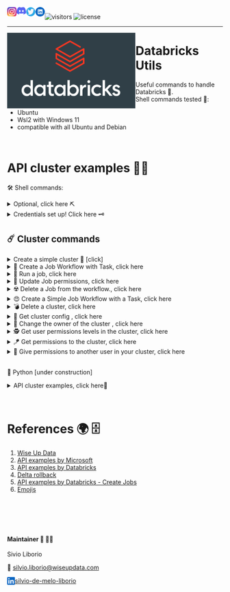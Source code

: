 <a href="https://github.com/wiseupdata/wiseupdata">
  <img align="left" alt="Wise Up Data's Instagram" width="22px" src="https://raw.githubusercontent.com/wiseupdata/wiseupdata/main/assets/instagram.png" />   
</a> 
<a href="https://github.com/wiseupdata/wiseupdata">
  <img align="left" alt="wise Up Data's Discord" width="22px" src="https://raw.githubusercontent.com/wiseupdata/wiseupdata/main/assets/discord.png" />
</a>
<a href="https://github.com/wiseupdata/wiseupdata">
  <img align="left" alt="wise Up Data | Twitter" width="22px" src="https://raw.githubusercontent.com/wiseupdata/wiseupdata/main/assets/twitter.png" />
</a>
<a href="https://github.com/wiseupdata/wiseupdata">
  <img align="left" alt="wise Up Data's LinkedIN" width="22px" src="https://raw.githubusercontent.com/wiseupdata/wiseupdata/main/assets/linkedin.png" />
</a>

![visitors](https://visitor-badge.glitch.me/badge?page_id=wiseupdata.databricks&left_color=green&right_color=black)
![license](https://img.shields.io/github/license/wiseupdata/databricks)

---

<a name="readme-top"></a>

<a href="https://github.com/wiseupdata/wiseupdata">
<img align="left" alt="img" src="assets/databricks.png" width="300" />
</a>

<h1>
Databricks Utils
</h1>
Useful commands to handle Databricks 🚀. <br>
Shell commands tested 🎯: <br>

- Ubuntu 
- Wsl2 with Windows 11 
- compatible with all Ubuntu and Debian


<br>

# API cluster examples 🧑‍💻

🛠️ Shell commands:

<details>
<summary>
  Optional, click here ⛏️
</summary>

 - jq `sudo apt install jq`

 > add the | jq . in the end of the commands to a pretty output

</details>
<details>
<summary>
 Credentials set up! Click here 🗝️
</summary>

### 🛂 Create a file with your credentials 

> credentials.sh [file example]
```
#!/bin/bash
API_TOKEN="dap111111111111111111111111-1"
API_END_POINT="https://adb-11111111111111.1.azuredatabricks.net/api/2.0"
USER="user@email.net"
```

###  ⏳ Loading the credentials to environment
```
# load
source credentials.sh

#check
echo $API_END_POINT
```
<br>
<br>

</details>

## ☄️ Cluster commands

<details>
<summary>
  Create a simple cluster 🌱 [click]
</summary>

```
curl -H "Authorization: Bearer $API_TOKEN" -X POST -H 'Content-Type: application/json' -d '
{
  "cluster_name": "my-cluster",
  "spark_version": "11.3.x-scala2.12",
  "node_type_id": "Standard_D3_v2",
  "spark_conf": {
    "spark.speculation": true
  },
   "autoscale": {
        "min_workers": 1,
        "max_workers": 4
    }
}
' $API_END_POINT/clusters/create
```

</details>

<details>
<summary>
  🌠 Create a Job Workflow with Task, click here
</summary>

> - Manually trigger
> - Single task 
> - Unit Catalog enable
> - Access control declared
>    - First access_control_list is for the Job, the second it's for the new cluster.
> - base_parameters are the parameter that you need to pass to your notebook, Widgets! [Optional]
> - Notebook example

```
curl -H "Authorization: Bearer $API_TOKEN" -X POST -H 'Content-Type: application/json' -d '
{
    "name": "Job task run Hist - Manually",
    "access_control_list": [
            {
                "user_name": "'"$USER"'",
                "permission_level": "CAN_MANAGE"
            }
        ],
    "new_cluster": {
        "autoscale": {
            "min_workers": 1,
            "max_workers": 4
        },
        "spark_version": "11.3.x-scala2.12",
        "spark_conf": {
            "spark.databricks.delta.preview.enabled": "true"
        },
        "azure_attributes": {
            "first_on_demand": 1,
            "availability": "ON_DEMAND_AZURE",
            "spot_bid_max_price": -1
        },
        "node_type_id": "Standard_DS5_v2",
        "driver_node_type_id": "Standard_DS5_v2",
        "ssh_public_keys": [],
        "custom_tags": {},
        "cluster_log_conf": {
            "dbfs": {
                "destination": "dbfs:/cluster-logs"
            }
        },
        "enable_elastic_disk": true,
        "access_control_list": [
            {
                "user_name": "'"$USER"'",
                "permission_level": "CAN_MANAGE"
            }
        ]
    },
    "notebook_task": {
        "task_id": "Your task name",
        "notebook_path": "/note_book_path",
        "base_parameters": {
            "clean_target_path": "True",
            "force_z_order": "True",
            "database": "your_db",
            "env": "your_env",
            "extraction_date": "2023-04-13",
            "layer": "your_layer",
            "legacy_path": "your_path_legacy",
            "primary_key": "pk",
            "table_name": "your_table_name"
        }
    }
}
' $API_END_POINT/jobs/create
```
</details>

<details>
<summary>
  🎢 Run a job, click here
</summary>

```
curl -H "Authorization: Bearer $API_TOKEN" -X POST -H 'Content-Type: application/json' -d '
{ 
  "job_id":583486613168614
}
' $API_END_POINT/jobs/run-now
```

</details>

<details>
<summary>
  🦕 Update Job permissions, click here
</summary>

```
curl -H "Authorization: Bearer $API_TOKEN" -X PATCH -H 'Content-Type: application/json' -d '
{ 
   "access_control_list": [
            {
                "user_name": "'"$USER"'",
                "permission_level": "CAN_MANAGE"
            }
        ]
}
' $API_END_POINT/preview/permissions/jobs/583486613168614
```

</details>

<details>
<summary>
  ☢️ Delete a Job from the workflow., click here
</summary>

```
curl -H "Authorization: Bearer $API_TOKEN" -X POST -H 'Content-Type: application/json' -d '
{ 
  "job_id": 2560589442453
}
' $API_END_POINT/jobs/delete
```

</details>

<details>
<summary>
  😍 Create a Simple Job Workflow with a Task, click here
</summary>

> - Manually trigger
> - Single task 
> - Unit Catalog enable
> - Access control declared
> - Notebook example

```
curl -H "Authorization: Bearer $API_TOKEN" -X POST -H 'Content-Type: application/json' -d '
{
    "name": "Job task run - Manually",
    "existing_cluster_id": "01111-0000-abcddd",
    "access_control_list": [
            {
                "user_name": "'"$USER"'",
                "permission_level": "CAN_MANAGE"
            }
        ],
    "notebook_task": {
        "task_id": "Your task name",
        "notebook_path": "/Users/'"$USER"'/test"
    }
}
' $API_END_POINT/jobs/create
```

</details>

<details>
<summary>
  💣 Delete a cluster, click here
</summary>

```
curl -H "Authorization: Bearer $API_TOKEN" -X POST -H 'Content-Type: application/json' -d '
{ 
  "cluster_id": "0411-102222-j1tg6v6a" 
}
' $API_END_POINT/clusters/delete
```

</details>

<details>
<summary>
   🤖 Get cluster config , click here
</summary>

```
curl -H "Authorization: Bearer $API_TOKEN" -X POST -H 'Content-Type: application/json' $API_END_POINT/clusters/get \
--data '{ "cluster_id": "0111-010002-61n4lz49" }'
```
</details>

<details>
<summary>
   👣 Change the owner of the cluster , click here
</summary>

```
curl -H "Authorization: Bearer $API_TOKEN" -X POST -H 'Content-Type: application/json' $API_END_POINT/clusters/change-owner \
--data '{"cluster_id": "0127-010001-9datovv7", "owner_username": $USER }'
```

</details>

<details>
<summary>
   🕵️ Get user permissions levels in the cluster, click here
</summary>

```
curl -H "Authorization: Bearer $API_TOKEN" -X GET -H 'Content-Type: application/json' $API_END_POINT/permissions/clusters/0110-010002-j8sq1p9s/permissionLevels
```
</details>

<details>
<summary>
   🪁 Get permissions to the cluster, click here
</summary>

```
curl -H "Authorization: Bearer $API_TOKEN" -X GET -H 'Content-Type: application/json' $API_END_POINT/permissions/clusters/0110-010002-j8sq1p9s
```

</details>


<details>
<summary>
   🤝 Give permissions to another user in your cluster, click here
</summary>

```
curl -H "Authorization: Bearer $API_TOKEN" -X PATCH -H 'Content-Type: application/json' $API_END_POINT/preview/permissions/clusters/0406-010001-5ms481wi \
--data '{ "access_control_list": [ { "user_name": $USER, "permission_level": "CAN_MANAGE" } ] }'
```

</details>


<br>

🐍 Python [under construction]

<details>
<summary>
  API cluster examples, click here🔗
</summary>

### Under construction 🛠️

```
echo "wait"
```

</details>

<br>
<br>

# References 🌍 🗄️

1. [Wise Up Data](https://github.com/wiseupdata)
1. [API examples by Microsoft](https://learn.microsoft.com/en-us/azure/databricks/dev-tools/api/latest/clusters)
1. [API examples by Databricks](https://docs.databricks.com/api-explorer/workspace/clusters/createhttps://learn.microsoft.com/en-us/azure/databricks/dev-tools/api/latest/clusters)
1. [Delta rollback](https://delta.io/blog/2022-10-03-rollback-delta-lake-restore/)
1. [API examples by Databricks - Create Jobs](https://docs.databricks.com/dev-tools/api/latest/jobs.html#operation/JobsCreate)
1. [Emojis](https://github.com/wiseupdata/emojis)

<br><br>
---

#### Maintainer 🤗 👨‍💻

Sivio Liborio

📧 silvio.liborio@wiseupdata.com

<a href="https://www.linkedin.com/in/silvio-de-melo-liborio">silvio-de-melo-liborio <img align="left" alt="LinkedIN" width="18px" src="https://raw.githubusercontent.com/wiseupdata/wsl-latest/main/assets/linkedin.svg" />
</a>
